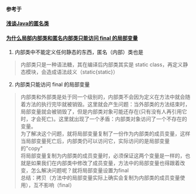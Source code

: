 #### 参考于
#### [浅谈Java的匿名类](https://www.jianshu.com/p/a59a31eb3a41)
#### [为什么局部内部类和匿名内部类只能访问 final 的局部变量](https://www.runoob.com/w3cnote/inner-lambda-final.html)

1. 内部类中不能定义任何静态的东西，匿名（内部）类也是  
> 内部类只是一种语法糖，其在编译后内部类其实是 static class，再定义静态模块，会造成语法歧义（static{static}）
2. 内部类只能访问 final 的局部变量  
> 内部类和外部类是处于同一个级别的，内部类不会因为定义在方法中就会随着方法的执行完毕就被销毁。这里就会产生问题：当外部类的方法结束时，局部变量就会被销毁了，但是内部类对象可能还存在(只有没有人再引用它时，才会死亡)。这里就出现了一个矛盾：内部类对象访问了一个不存在的变量。  
> 为了解决这个问题，就将局部变量复制了一份作为内部类的成员变量，这样当局部变量死亡后，内部类仍可以访问它，实际访问的是局部变量的"copy"  
> 将局部变量复制为内部类的成员变量时，必须保证这两个变量是一样的，也就是如果我们在内部类中修改了成员变量，方法中的局部变量也得跟着改变，怎么解决问题呢？就将局部变量设置为final  
> 总结：拷贝（方法中的局部变量实际上确实会复制为内部类的成员变量使用），互不影响（final）
